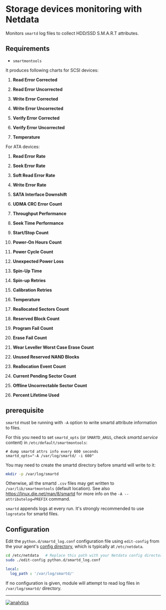<!--
---
title: "Storage devices monitoring with Netdata"
custom_edit_url: https://github.com/netdata/netdata/edit/master/collectors/python.d.plugin/smartd_log/README.md
sidebar_label: "S.M.A.R.T. attributes"
---
-->

# Storage devices monitoring with Netdata

Monitors `smartd` log files to collect HDD/SSD S.M.A.R.T attributes.

## Requirements

-   `smartmontools`

It produces following charts for SCSI devices:

1.  **Read Error Corrected**

2.  **Read Error Uncorrected**

3.  **Write Error Corrected**

4.  **Write Error Uncorrected**

5.  **Verify Error Corrected**

6.  **Verify Error Uncorrected**

7.  **Temperature**

For ATA devices:

1.  **Read Error Rate**

2.  **Seek Error Rate**

3.  **Soft Read Error Rate**

4.  **Write Error Rate**

5.  **SATA Interface Downshift**

6.  **UDMA CRC Error Count**

7.  **Throughput Performance**

8.  **Seek Time Performance**

9.  **Start/Stop Count**

10. **Power-On Hours Count**

11. **Power Cycle Count**

12. **Unexpected Power Loss**

13. **Spin-Up Time**

14. **Spin-up Retries**

15. **Calibration Retries**

16. **Temperature**

17. **Reallocated Sectors Count**

18. **Reserved Block Count**

19. **Program Fail Count**

20. **Erase Fail Count**

21. **Wear Leveller Worst Case Erase Count**

22. **Unused Reserved NAND Blocks**

23. **Reallocation Event Count**

24. **Current Pending Sector Count**

25. **Offline Uncorrectable Sector Count**

26. **Percent Lifetime Used**

## prerequisite

`smartd` must be running with `-A` option to write smartd attribute information to files.

For this you need to set `smartd_opts` (or `SMARTD_ARGS`, check _smartd.service_ content) in `/etc/default/smartmontools`:

```
# dump smartd attrs info every 600 seconds
smartd_opts="-A /var/log/smartd/ -i 600"
```

You may need to create the smartd directory before smartd will write to it: 

```sh
mkdir -p /var/log/smartd
```

Otherwise, all the smartd `.csv` files may get written to `/var/lib/smartmontools` (default location). See also <https://linux.die.net/man/8/smartd> for more info on the `-A --attributelog=PREFIX` command.

`smartd` appends logs at every run. It's strongly recommended to use `logrotate` for smartd files.

## Configuration

Edit the `python.d/smartd_log.conf` configuration file using `edit-config` from the your agent's [config
directory](/docs/step-by-step/step-04.md#find-your-netdataconf-file), which is typically at `/etc/netdata`.

```bash
cd /etc/netdata   # Replace this path with your Netdata config directory, if different
sudo ./edit-config python.d/smartd_log.conf
```

```yaml
local:
  log_path : '/var/log/smartd/'
```

If no configuration is given, module will attempt to read log files in `/var/log/smartd/` directory.

---

[![analytics](https://www.google-analytics.com/collect?v=1&aip=1&t=pageview&_s=1&ds=github&dr=https%3A%2F%2Fgithub.com%2Fnetdata%2Fnetdata&dl=https%3A%2F%2Fmy-netdata.io%2Fgithub%2Fcollectors%2Fpython.d.plugin%2Fsmartd_log%2FREADME&_u=MAC~&cid=5792dfd7-8dc4-476b-af31-da2fdb9f93d2&tid=UA-64295674-3)](<>)
